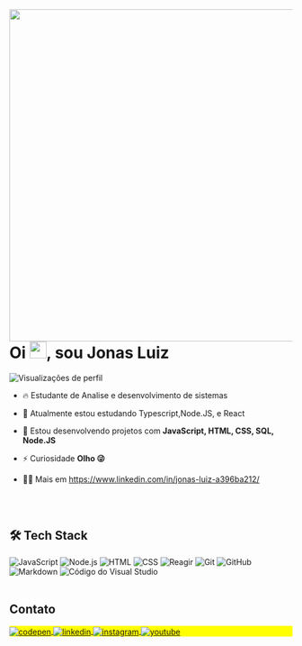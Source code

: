 <img align="right" height="590em" src=https://raw.githubusercontent.com/gist/Ar3zST/7ce59cdb4c4ec0ce5c1758bfa065e286/raw/e38c92e904baec257a53f8f9eb0486426d55c421/cardjonas.svg>
<h1 align="left">Oi <img src="https://raw.githubusercontent.com/kaueMarques/kaueMarques/master/hi.gif" height="30px">, sou Jonas Luiz</h1>
<p align="left"> <img src="https://komarev.com/ghpvc/?username=Ar3zST&color=yellow" alt="Visualizações de perfil" /> </p>

- 🔥 Estudante de Analise e desenvolvimento de sistemas

- 🔭 Atualmente estou estudando Typescript,Node.JS, e React

- 💬 Estou desenvolvendo projetos com **JavaScript, HTML, CSS, SQL, Node.JS**

- ⚡ Curiosidade **Olho 😜**

- 👨‍💻 Mais em https://www.linkedin.com/in/jonas-luiz-a396ba212/

<br><br>
## 🛠  Tech Stack
![JavaScript](https://img.shields.io/badge/-JavaScript-05122A?style=flat&logo=javascript) 
![Node.js](https://img.shields.io/badge/-Node.js-05122A?style=flat&logo=node.js) 
![HTML](https://img.shields.io/badge/-HTML-05122A?style=flat&logo=HTML5) 
![CSS](https://img.shields.io/badge/-CSS-05122A?style=flat&logo=CSS3&logoColor=1572B6) 
![Reagir](https://img.shields.io/badge/-React-05122A?style=flat&logo=react) 
![Git](https://img.shields.io/badge/-Git-05122A?style=flat&logo=git) 
![GitHub](https://img.shields.io/badge/-GitHub-05122A?style=flat&logo=github) 
![Markdown](https://img.shields.io/badge/-Markdown-05122A?style=flat&logo=markdown) 
![Código do Visual Studio](https://img.shields.io/badge/-Visual%20Studio%20Code-05122A?style=flat&logo=visual-studio-code&logoColor=007ACC) 
<br><br>

##  Contato

<p align="left" style="background:yellow">
<a href="https://codepen.io/Ar3zST" target="_blank">
  <img align="center" src="https://img.shields.io/badge/-JonasLuiz-05122A?style=flat&logo=codepen" alt="codepen"/>
</a>
<a href="https://www.linkedin.com/in/jonas-luiz-a396ba212/" target="_blank">
  <img align="center" src="https://img.shields.io/badge/-JonasLuiz-05122A?style=flat&logo=linkedin" alt="linkedin"/>
</a>
<a href="https://www.instagram.com/jonasluizz_/" target="_blank">
<img align="center" src="https://img.shields.io/badge/-JonasLuiz-05122A?style=flat&logo=instagram" alt="instagram"/>
</a>
<a href="https://www.youtube.com/channel/UCNjjqRQVOxrGiY-TKwt2Pbw" target="_blank">
<img align="center" src="https://img.shields.io/badge/-JonasLuiz-05122A?style=flat&logo=youtube" alt="youtube"/>
</a>
</p>
